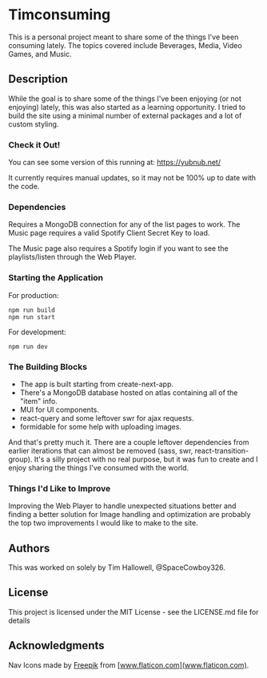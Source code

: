 # Timconsuming

This is a personal project meant to share some of the things I've been consuming lately. The topics covered include Beverages, Media, Video Games, and Music.

## Description

While the goal is to share some of the things I've been enjoying (or not enjoying) lately, this was also started as a learning opportunity. I tried to build the site using a minimal number of external packages and a lot of custom styling.


### Check it Out!

You can see some version of this running at:
https://yubnub.net/

It currently requires manual updates, so it may not be 100% up to date with the code.


### Dependencies

Requires a MongoDB connection for any of the list pages to work. The Music page requires a valid Spotify Client Secret Key to load.

The Music page also requires a Spotify login if you want to see the playlists/listen through the Web Player.


### Starting the Application

For production:

```
npm run build
npm run start
```

For development:
```
npm run dev
```

### The Building Blocks
- The app is built starting from create-next-app.
- There's a MongoDB database hosted on atlas containing all of the "item" info.
- MUI for UI components.
- react-query and some leftover swr for ajax requests.
- formidable for some help with uploading images.

And that's pretty much it.  There are a couple leftover dependencies from earlier iterations that can almost be removed (sass, swr, react-transition-group). It's a silly project with no real purpose, but it was fun to create and I enjoy sharing the things I've consumed with the world.

### Things I'd Like to Improve
Improving the Web Player to handle unexpected situations better and finding a better solution for Image handling and optimization are probably the top two improvements I would like to make to the site.


## Authors

This was worked on solely by Tim Hallowell, @SpaceCowboy326.


## License

This project is licensed under the MIT License - see the LICENSE.md file for details

## Acknowledgments

Nav Icons made by [Freepik](https://www.freepik.com/) from [www.flaticon.com](www.flaticon.com).
